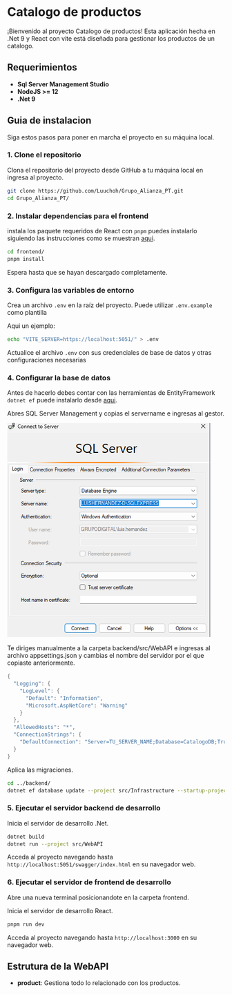 Catalogo de productos
===========

¡Bienvenido al proyecto Catalogo de productos! Esta aplicación hecha en .Net 9 y React con vite está diseñada para gestionar los productos de un catalogo.

Requerimientos
------------

*   **Sql Server Management Studio**
*   **NodeJS >= 12**
*   **.Net 9**

Guia de instalacion
------------------

Siga estos pasos para poner en marcha el proyecto en su máquina local.


### 1\. Clone el repositorio

Clona el repositorio del proyecto desde GitHub a tu máquina local en ingresa al proyecto.

```bash
git clone https://github.com/Luuchoh/Grupo_Alianza_PT.git 
cd Grupo_Alianza_PT/
```


### 2\. Instalar dependencias para el frontend

instala los paquete requeridos de React con `pnpm` puedes instalarlo siguiendo las instrucciones como se muestran [aqui](https://pnpm.io/es/installation).

```bash
cd frontend/
pnpm install
```

Espera hasta que se hayan descargado completamente.


### 3\. Configura las variables de entorno

Crea un archivo `.env` en la raíz del proyecto. Puede utilizar `.env.example` como plantilla

Aqui un ejemplo:

```bash
echo "VITE_SERVER=https://localhost:5051/" > .env
```

Actualice el archivo `.env` con sus credenciales de base de datos y otras configuraciones necesarias


### 4\. Configurar la base de datos

Antes de hacerlo debes contar con las herramientas de EntityFramework `dotnet ef` puede instalarlo desde [aqui](https://learn.microsoft.com/es-es/ef/core/cli/dotnet).

Abres SQL Server Management y copias el servername e ingresas al gestor.

![alt text](image.png)

Te diriges manualmente a la carpeta backend/src/WebAPI e ingresas al archivo appsettings.json y cambias el nombre del servidor por el que copiaste anteriormente.

```C#
{
  "Logging": {
    "LogLevel": {
      "Default": "Information",
      "Microsoft.AspNetCore": "Warning"
    }
  },
  "AllowedHosts": "*",
  "ConnectionStrings": {
    "DefaultConnection": "Server=TU_SERVER_NAME;Database=CatalogoDB;Trusted_Connection=True;TrustServerCertificate=True"
  }
}
```

Aplica las migraciones.

```bash
cd ../backend/
dotnet ef database update --project src/Infrastructure --startup-project src/WebAPI
```


### 5\. Ejecutar el servidor backend de desarrollo

Inicia el servidor de desarrollo .Net.

```bash
dotnet build
dotnet run --project src/WebAPI
```

Acceda al proyecto navegando hasta `http://localhost:5051/swagger/index.html` en su navegador web.


### 6\. Ejecutar el servidor de frontend de desarrollo

Abre una nueva terminal posicionandote en la carpeta frontend.

Inicia el servidor de desarrollo React.

```bash
pnpm run dev
```

Acceda al proyecto navegando hasta `http://localhost:3000` en su navegador web.

Estrutura de la WebAPI
-----------------

*   **product**: Gestiona todo lo relacionado con los productos.

